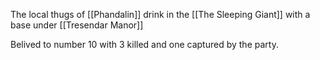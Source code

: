 
The local thugs of [[Phandalin]] drink in the [[The Sleeping Giant]] with a base under [[Tresendar Manor]]

Belived to number 10 with 3 killed and one captured by the party.